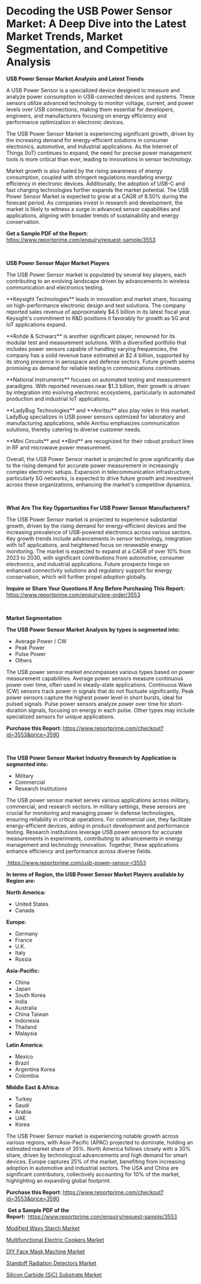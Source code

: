 <p><h1>Decoding the USB Power Sensor Market: A Deep Dive into the Latest Market Trends, Market Segmentation, and Competitive Analysis</h1></p><p><strong>USB Power Sensor Market Analysis and Latest Trends</strong></p>
<p><p>A USB Power Sensor is a specialized device designed to measure and analyze power consumption in USB-connected devices and systems. These sensors utilize advanced technology to monitor voltage, current, and power levels over USB connections, making them essential for developers, engineers, and manufacturers focusing on energy efficiency and performance optimization in electronic devices.</p><p>The USB Power Sensor Market is experiencing significant growth, driven by the increasing demand for energy-efficient solutions in consumer electronics, automotive, and industrial applications. As the Internet of Things (IoT) continues to expand, the need for precise power management tools is more critical than ever, leading to innovations in sensor technology.</p><p>Market growth is also fueled by the rising awareness of energy consumption, coupled with stringent regulations mandating energy efficiency in electronic devices. Additionally, the adoption of USB-C and fast charging technologies further expands the market potential. The USB Power Sensor Market is expected to grow at a CAGR of 8.50% during the forecast period. As companies invest in research and development, the market is likely to witness a surge in advanced sensor capabilities and applications, aligning with broader trends of sustainability and energy conservation.</p></p>
<p><strong>Get a Sample PDF of the Report:&nbsp;</strong> <a href="https://www.reportprime.com/enquiry/request-sample/3553?utm_campaign=1480&utm_medium=2&utm_source=Github&utm_content=ia&utm_term=10102024&utm_id=usb-power-sensor">https://www.reportprime.com/enquiry/request-sample/3553</a></p>
<p>&nbsp;</p>
<p><strong>USB Power Sensor Major Market Players</strong></p>
<p><p>The USB Power Sensor market is populated by several key players, each contributing to an evolving landscape driven by advancements in wireless communication and electronics testing. </p><p>**Keysight Technologies** leads in innovation and market share, focusing on high-performance electronic design and test solutions. The company reported sales revenue of approximately $4.5 billion in its latest fiscal year. Keysight's commitment to R&D positions it favorably for growth as 5G and IoT applications expand.</p><p>**Rohde & Schwarz** is another significant player, renowned for its modular test and measurement solutions. With a diversified portfolio that includes power sensors capable of handling varying frequencies, the company has a solid revenue base estimated at $2.4 billion, supported by its strong presence in aerospace and defense sectors. Future growth seems promising as demand for reliable testing in communications continues.</p><p>**National Instruments** focuses on automated testing and measurement paradigms. With reported revenues near $1.3 billion, their growth is driven by integration into evolving electronic ecosystems, particularly in automated production and industrial IoT applications.</p><p>**LadyBug Technologies** and **Anritsu** also play roles in this market. LadyBug specializes in USB power sensors optimized for laboratory and manufacturing applications, while Anritsu emphasizes communication solutions, thereby catering to diverse customer needs. </p><p>**Mini Circuits** and **Bird** are recognized for their robust product lines in RF and microwave power measurement. </p><p>Overall, the USB Power Sensor market is projected to grow significantly due to the rising demand for accurate power measurement in increasingly complex electronic setups. Expansion in telecommunication infrastructure, particularly 5G networks, is expected to drive future growth and investment across these organizations, enhancing the market's competitive dynamics.</p></p>
<p>&nbsp;</p>
<p><strong>What Are The Key Opportunities For USB Power Sensor Manufacturers?</strong></p>
<p><p>The USB Power Sensor market is projected to experience substantial growth, driven by the rising demand for energy-efficient devices and the increasing prevalence of USB-powered electronics across various sectors. Key growth trends include advancements in sensor technology, integration with IoT applications, and heightened focus on renewable energy monitoring. The market is expected to expand at a CAGR of over 10% from 2023 to 2030, with significant contributions from automotive, consumer electronics, and industrial applications. Future prospects hinge on enhanced connectivity solutions and regulatory support for energy conservation, which will further propel adoption globally.</p></p>
<p><strong>Inquire or Share Your Questions If Any Before Purchasing This Report:</strong> <a href="https://www.reportprime.com/enquiry/pre-order/3553?utm_campaign=1480&utm_medium=2&utm_source=Github&utm_content=ia&utm_term=10102024&utm_id=usb-power-sensor">https://www.reportprime.com/enquiry/pre-order/3553</a></p>
<p>&nbsp;</p>
<p><strong>Market Segmentation</strong></p>
<p><strong>The USB Power Sensor Market Analysis by types is segmented into:</strong></p>
<p><ul><li>Average Power / CW</li><li>Peak Power</li><li>Pulse Power</li><li>Others</li></ul></p>
<p><p>The USB power sensor market encompasses various types based on power measurement capabilities. Average power sensors measure continuous power over time, often used in steady-state applications. Continuous Wave (CW) sensors track power in signals that do not fluctuate significantly. Peak power sensors capture the highest power level in short bursts, ideal for pulsed signals. Pulse power sensors analyze power over time for short-duration signals, focusing on energy in each pulse. Other types may include specialized sensors for unique applications.</p></p>
<p><strong>Purchase this Report:&nbsp;</strong><a href="https://www.reportprime.com/checkout?id=3553&price=3590&utm_campaign=1480&utm_medium=2&utm_source=Github&utm_content=ia&utm_term=10102024&utm_id=usb-power-sensor">https://www.reportprime.com/checkout?id=3553&price=3590</a></p>
<p>&nbsp;</p>
<p><strong>The USB Power Sensor Market Industry Research by Application is segmented into:</strong></p>
<p><ul><li>Military</li><li>Commercial</li><li>Research Institutions</li></ul></p>
<p><p>The USB power sensor market serves various applications across military, commercial, and research sectors. In military settings, these sensors are crucial for monitoring and managing power in defense technologies, ensuring reliability in critical operations. For commercial use, they facilitate energy-efficient devices, aiding in product development and performance testing. Research institutions leverage USB power sensors for accurate measurements in experiments, contributing to advancements in energy management and technology innovation. Together, these applications enhance efficiency and performance across diverse fields.</p></p>
<p><a href="https://www.reportprime.com/usb-power-sensor-r3553?utm_campaign=1480&utm_medium=2&utm_source=Github&utm_content=ia&utm_term=10102024&utm_id=usb-power-sensor">&nbsp;https://www.reportprime.com/usb-power-sensor-r3553</a></p>
<p><strong>In terms of Region, the USB Power Sensor Market Players available by Region are:</strong></p>
<p>
    <p> <strong> North America: </strong>
        <ul>
            <li>United States</li>
            <li>Canada</li>
        </ul>
        </p> 
    <p> <strong> Europe: </strong>
        <ul>
            <li>Germany</li>
            <li>France</li>
            <li>U.K.</li>
            <li>Italy</li>
            <li>Russia</li>
        </ul>
        </p> 
    <p> <strong> Asia-Pacific: </strong>
        <ul>
            <li>China</li>
            <li>Japan</li>
            <li>South Korea</li>
            <li>India</li>
            <li>Australia</li>
            <li>China Taiwan</li>
            <li>Indonesia</li>
            <li>Thailand</li>
            <li>Malaysia</li>
        </ul>
        </p> 
    <p> <strong> Latin America: </strong>
        <ul>
            <li>Mexico</li>
            <li>Brazil</li>
            <li>Argentina Korea</li>
            <li>Colombia</li>
        </ul>
        </p> 
    <p> <strong> Middle East & Africa: </strong>
        <ul>
            <li>Turkey</li>
            <li>Saudi</li>
            <li>Arabia</li>
            <li>UAE</li>
            <li>Korea</li>
        </ul>
    </p>
    </p>
<p><p>The USB Power Sensor market is experiencing notable growth across various regions, with Asia-Pacific (APAC) projected to dominate, holding an estimated market share of 35%. North America follows closely with a 30% share, driven by technological advancements and high demand for smart devices. Europe captures 25% of the market, benefiting from increasing adoption in automotive and industrial sectors. The USA and China are significant contributors, collectively accounting for 10% of the market, highlighting an expanding global footprint.</p></p>
<p><strong>Purchase this Report: </strong><a href="https://www.reportprime.com/checkout?id=3553&price=3590&utm_campaign=1480&utm_medium=2&utm_source=Github&utm_content=ia&utm_term=10102024&utm_id=usb-power-sensor">https://www.reportprime.com/checkout?id=3553&price=3590</a></p>
<p>&nbsp;<strong>Get a Sample PDF of the Report:&nbsp;&nbsp;</strong><a href="https://www.reportprime.com/enquiry/request-sample/3553?utm_campaign=1480&utm_medium=2&utm_source=Github&utm_content=ia&utm_term=10102024&utm_id=usb-power-sensor">https://www.reportprime.com/enquiry/request-sample/3553</a></p>
<p><strong></strong></p>
<p><p><a href="https://www.linkedin.com/pulse/modified-waxy-starch-market-trends-detailed-study-its-segmentation-clpxe?utm_campaign=1480&utm_medium=2&utm_source=Github&utm_content=ia&utm_term=10102024&utm_id=usb-power-sensor">Modified Waxy Starch Market</a></p><p><a href="https://www.linkedin.com/pulse/global-multifunctional-electric-cookers-market-trends-analysis-pqbqe?utm_campaign=1480&utm_medium=2&utm_source=Github&utm_content=ia&utm_term=10102024&utm_id=usb-power-sensor">Multifunctional Electric Cookers Market</a></p><p><a href="https://www.linkedin.com/pulse/global-diy-face-mask-machine-market-size-trends-analysis-hwbze?utm_campaign=1480&utm_medium=2&utm_source=Github&utm_content=ia&utm_term=10102024&utm_id=usb-power-sensor">DIY Face Mask Machine Market</a></p><p><a href="https://www.linkedin.com/pulse/standoff-radiation-detectors-market-size-share-analysis-kuhtc?utm_campaign=1480&utm_medium=2&utm_source=Github&utm_content=ia&utm_term=10102024&utm_id=usb-power-sensor">Standoff Radiation Detectors Market</a></p><p><a href="https://www.linkedin.com/pulse/growth-opportunities-challenges-silicon-carbide-sic-substrate-zqlpf?utm_campaign=1480&utm_medium=2&utm_source=Github&utm_content=ia&utm_term=10102024&utm_id=usb-power-sensor">Silicon Carbide (SiC) Substrate Market</a></p></p>